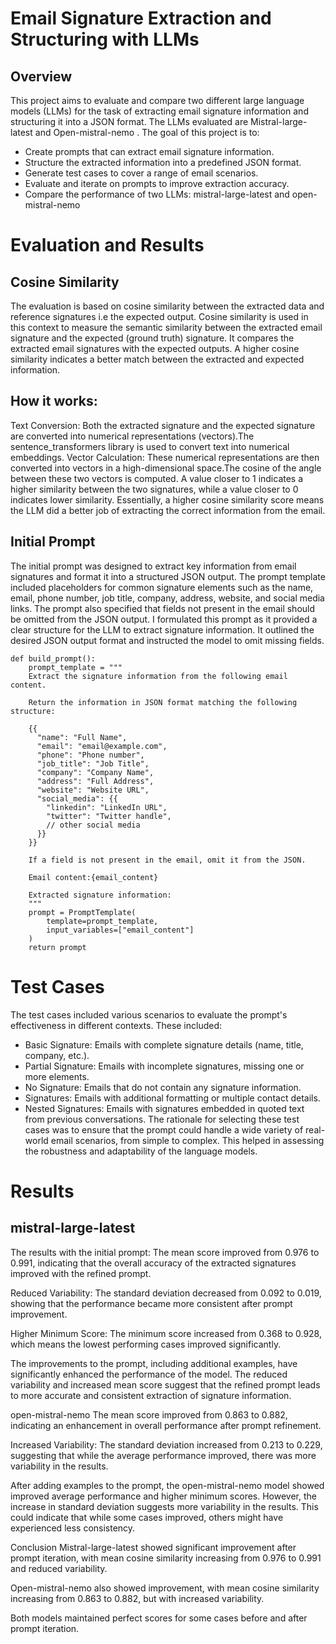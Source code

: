 # Email Signature Extraction and Structuring with LLMs

## Overview
This project aims to evaluate and compare two different large language models (LLMs) for the task of extracting email signature information and structuring it into a JSON format. The LLMs evaluated are Mistral-large-latest and Open-mistral-nemo . 
The goal of this project is to:
* Create prompts that can extract email signature information.
* Structure the extracted information into a predefined JSON format.
* Generate test cases to cover a range of email scenarios.
* Evaluate and iterate on prompts to improve extraction accuracy.
* Compare the performance of two LLMs: mistral-large-latest and open-mistral-nemo

# Evaluation and Results
## Cosine Similarity
The evaluation is based on cosine similarity between the extracted data and reference signatures i.e the expected output. 
Cosine similarity is used in this context to measure the semantic similarity between the extracted email signature and the expected (ground truth) signature.
It compares the extracted email signatures with the expected outputs. A higher cosine similarity indicates a better match between the extracted and expected information.
## How it works:
Text Conversion: Both the extracted signature and the expected signature are converted into numerical representations (vectors).The sentence_transformers library is used to convert text into numerical embeddings.
Vector Calculation: These numerical representations are then converted into vectors in a high-dimensional space.The cosine of the angle between these two vectors is computed. A value closer to 1 indicates a higher similarity between the two signatures, while a value closer to 0 indicates lower similarity.
Essentially, a higher cosine similarity score means the LLM did a better job of extracting the correct information from the email.

## Initial Prompt
The initial prompt was designed to extract key information from email signatures and format it into a structured JSON output. The prompt template included placeholders for common signature elements such as the name, email, phone number, job title, company, address, website, and social media links. The prompt also specified that fields not present in the email should be omitted from the JSON output.
I formulated this prompt as it provided a clear structure for the LLM to extract signature information. It outlined the desired JSON output format and instructed the model to omit missing fields.
```
def build_prompt():
    prompt_template = """
    Extract the signature information from the following email content.

    Return the information in JSON format matching the following structure:

    {{
      "name": "Full Name",
      "email": "email@example.com",
      "phone": "Phone number",
      "job_title": "Job Title",
      "company": "Company Name",
      "address": "Full Address",
      "website": "Website URL",
      "social_media": {{
        "linkedin": "LinkedIn URL",
        "twitter": "Twitter handle",
        // other social media
      }}
    }}

    If a field is not present in the email, omit it from the JSON.

    Email content:{email_content}

    Extracted signature information:
    """
    prompt = PromptTemplate(
        template=prompt_template,
        input_variables=["email_content"]
    )
    return prompt
```
# Test Cases
The test cases included various scenarios to evaluate the prompt's effectiveness in different contexts. These included:
* Basic Signature: Emails with complete signature details (name, title, company, etc.).
* Partial Signature: Emails with incomplete signatures, missing one or more elements.
* No Signature: Emails that do not contain any signature information.
* Signatures: Emails with additional formatting or multiple contact details.
* Nested Signatures: Emails with signatures embedded in quoted text from previous conversations.
The rationale for selecting these test cases was to ensure that the prompt could handle a wide variety of real-world email scenarios, from simple to complex. This helped in assessing the robustness and adaptability of the language models.



# Results

## mistral-large-latest
The results with the initial prompt:
The mean score improved from 0.976 to 0.991, indicating that the overall accuracy of the extracted signatures improved with the refined prompt.

Reduced Variability: The standard deviation decreased from 0.092 to 0.019, showing that the performance became more consistent after prompt improvement.

Higher Minimum Score: The minimum score increased from 0.368 to 0.928, which means the lowest performing cases improved significantly.

The improvements to the prompt, including additional examples, have significantly enhanced the performance of the model. The reduced variability and increased mean score suggest that the refined prompt leads to more accurate and consistent extraction of signature information.

open-mistral-nemo
The mean score improved from 0.863 to 0.882, indicating an enhancement in overall performance after prompt refinement.

Increased Variability: The standard deviation increased from 0.213 to 0.229, suggesting that while the average performance improved, there was more variability in the results.

After adding examples to the prompt, the open-mistral-nemo model showed improved average performance and higher minimum scores. However, the increase in standard deviation suggests more variability in the results. This could indicate that while some cases improved, others might have experienced less consistency.

Conclusion
Mistral-large-latest showed significant improvement after prompt iteration, with mean cosine similarity increasing from 0.976 to 0.991 and reduced variability.

Open-mistral-nemo also showed improvement, with mean cosine similarity increasing from 0.863 to 0.882, but with increased variability.

Both models maintained perfect scores for some cases before and after prompt iteration.